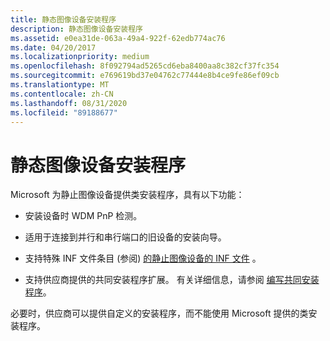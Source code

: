 ```yaml
---
title: 静态图像设备安装程序
description: 静态图像设备安装程序
ms.assetid: e0ea31de-063a-49a4-922f-62edb774ac76
ms.date: 04/20/2017
ms.localizationpriority: medium
ms.openlocfilehash: 8f092794ad5265cd6eba8400aa8c382cf37fc354
ms.sourcegitcommit: e769619bd37e04762c77444e8b4ce9fe86ef09cb
ms.translationtype: MT
ms.contentlocale: zh-CN
ms.lasthandoff: 08/31/2020
ms.locfileid: "89188677"
---
```

# <a name="still-image-device-installers"></a>静态图像设备安装程序





Microsoft 为静止图像设备提供类安装程序，具有以下功能：

-   安装设备时 WDM PnP 检测。

-   适用于连接到并行和串行端口的旧设备的安装向导。

-   支持特殊 INF 文件条目 (参阅) [的静止图像设备的 INF 文件](inf-files-for-still-image-devices.md) 。

-   支持供应商提供的共同安装程序扩展。 有关详细信息，请参阅 [编写共同安装程序](../install/writing-a-co-installer.md)。

必要时，供应商可以提供自定义的安装程序，而不能使用 Microsoft 提供的类安装程序。

 


